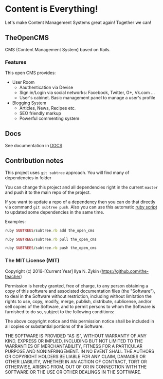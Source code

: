 # Content is Everything!

Let's make Content Management Systems great again! Together we can!

## TheOpenCMS

CMS (Content Management System) based on Rails.

### Features

This open CMS provides:

* User Room
  * Aauthentication via Devise
  * Sign in/Login via social networks: Facebook, Twitter, G+, Vk.com ...
  * User's cabinet. Basic management panel to manage a user's profile
* Blogging System
  * Articles, News, Recipes etc.
  * SEO friendly markup
  * Powerful commenting system

## Docs

See documentation in [DOCS](./docs)

## Contribution notes

This project uses `git subtree` approach. You will find many of dependencies in folder

You can change this project and all dependencies right in the current `master` and push it to the main repo of the project.

If you want to update a repo of a dependency then you can do that directly via command `git subtree push`. Also you can use this automatic [ruby script](./SUBTREES/subtree.rb) to updated some dependencies in the same time.

Examples:

```ruby
ruby SUBTREES/subtree.rb add the_open_cms

ruby SUBTREES/subtree.rb pull the_open_cms

ruby SUBTREES/subtree.rb push the_open_cms
```

### The MIT License (MIT)

Copyright (c) 2016-[Current Year] Ilya N. Zykin (https://github.com/the-teacher)

Permission is hereby granted, free of charge, to any person obtaining a copy of this software and associated documentation files (the "Software"), to deal in the Software without restriction, including without limitation the rights to use, copy, modify, merge, publish, distribute, sublicense, and/or sell copies of the Software, and to permit persons to whom the Software is furnished to do so, subject to the following conditions:

The above copyright notice and this permission notice shall be included in all copies or substantial portions of the Software.

THE SOFTWARE IS PROVIDED "AS IS", WITHOUT WARRANTY OF ANY KIND, EXPRESS OR IMPLIED, INCLUDING BUT NOT LIMITED TO THE WARRANTIES OF MERCHANTABILITY, FITNESS FOR A PARTICULAR PURPOSE AND NONINFRINGEMENT. IN NO EVENT SHALL THE AUTHORS OR COPYRIGHT HOLDERS BE LIABLE FOR ANY CLAIM, DAMAGES OR OTHER LIABILITY, WHETHER IN AN ACTION OF CONTRACT, TORT OR OTHERWISE, ARISING FROM, OUT OF OR IN CONNECTION WITH THE SOFTWARE OR THE USE OR OTHER DEALINGS IN THE SOFTWARE.
